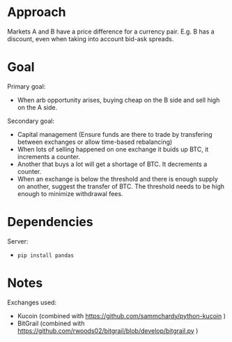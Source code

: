 Approach
========

Markets A and B have a price difference for a currency pair. E.g. B has a discount, even when taking into account bid-ask spreads.

Goal
====

Primary goal: 
 - When arb opportunity arises, buying cheap on the B side and sell high on the A side.

Secondary goal:
 - Capital management (Ensure funds are there to trade by transfering between exchanges or allow time-based rebalancing)
 - When lots of selling happened on one exchange it buids up BTC, it increments a counter.
 - Another that buys a lot will get a shortage of BTC. It decrements a counter.
 - When an exchange is below the threshold and there is enough supply on another, suggest the transfer of BTC. The threshold needs to be high enough to minimize withdrawal fees.

Dependencies
============

Server:
 - `pip install pandas`
 

Notes
=====

Exchanges used:
 - Kucoin (combined with https://github.com/sammchardy/python-kucoin )
 - BitGrail (combined with https://github.com/rwoods02/bitgrail/blob/develop/bitgrail.py )
